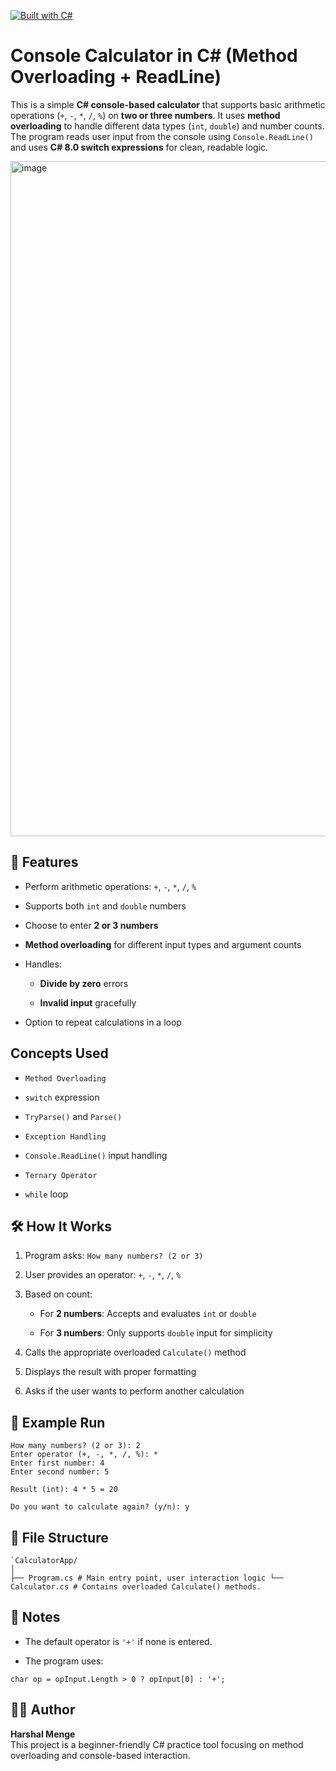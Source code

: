 [![Built with C#](https://img.shields.io/badge/Built%20with-C%23-512BD4.svg?style=flat-square&logo=c-sharp&logoColor=white)](https://learn.microsoft.com/en-us/dotnet/csharp/)



# **Console Calculator in C# (Method Overloading + ReadLine)**

This is a simple **C# console-based calculator** that supports basic arithmetic operations (`+`, `-`, `*`, `/`, `%`) on **two or three numbers**. It uses **method overloading** to handle different data types (`int`, `double`) and number counts. The program reads user input from the console using `Console.ReadLine()` and uses **C# 8.0 switch expressions** for clean, readable logic.

<img width="1920" height="1080" alt="image" src="https://github.com/user-attachments/assets/ee4ab7ca-d4ec-43e1-82df-9eab5743565f" />


## 🚀 Features

-   Perform arithmetic operations: `+`, `-`, `*`, `/`, `%`
    
-   Supports both `int` and `double` numbers
    
-   Choose to enter **2 or 3 numbers**
    
-   **Method overloading** for different input types and argument counts
    
-   Handles:
    
    -   **Divide by zero** errors
        
    -   **Invalid input** gracefully
        
-   Option to repeat calculations in a loop
## Concepts Used

-   `Method Overloading`
    
-   `switch` expression
    
-   `TryParse()` and `Parse()`
    
-   `Exception Handling`
    
-   `Console.ReadLine()` input handling
    
-   `Ternary Operator`
    
-   `while` loop

## 🛠️ How It Works

1.  Program asks: `How many numbers? (2 or 3)`
    
2.  User provides an operator: `+`, `-`, `*`, `/`, `%`
    
3.  Based on count:
    
    -   For **2 numbers**: Accepts and evaluates `int` or `double`
        
    -   For **3 numbers**: Only supports `double` input for simplicity
        
4.  Calls the appropriate overloaded `Calculate()` method
    
5.  Displays the result with proper formatting
    
6.  Asks if the user wants to perform another calculation

## 🧾 Example Run


```==== Calculator with ReadLine() ====
How many numbers? (2 or 3): 2
Enter operator (+, -, *, /, %): *
Enter first number: 4
Enter second number: 5

Result (int): 4 * 5 = 20

Do you want to calculate again? (y/n): y
```

## 📁 File Structure

```
`CalculatorApp/
│
├── Program.cs # Main entry point, user interaction logic └── Calculator.cs # Contains overloaded Calculate() methods. 
```

## 📌 Notes

-   The default operator is `'+'` if none is entered.
    
-   The program uses: 
```
char op = opInput.Length > 0 ? opInput[0] : '+';
```

## 🙋‍♂️ Author

**Harshal Menge**  
This project is a beginner-friendly C# practice tool focusing on method overloading and console-based interaction.
